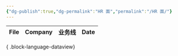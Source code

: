 ```yaml
---
{"dg-publish":true,"dg-permalink":"HR 面","permalink":"/HR 面/"}
---
```



| File | Company | 业务线 | Date |
| ---- | ------- | --- | ---- |

{ .block-language-dataview}
